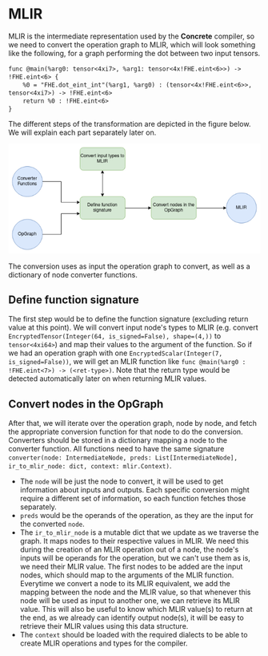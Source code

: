 # MLIR

MLIR is the intermediate representation used by the **Concrete** compiler, so we need to convert the operation graph to MLIR, which will look something like the following, for a graph performing the dot between two input tensors.

```
func @main(%arg0: tensor<4xi7>, %arg1: tensor<4x!FHE.eint<6>>) -> !FHE.eint<6> {
    %0 = "FHE.dot_eint_int"(%arg1, %arg0) : (tensor<4x!FHE.eint<6>>, tensor<4xi7>) -> !FHE.eint<6>
    return %0 : !FHE.eint<6>
}
```

The different steps of the transformation are depicted in the figure below. We will explain each part separately later on.

![MLIR Conversion](../../_static/mlir/MLIR_conversion.png)

The conversion uses as input the operation graph to convert, as well as a dictionary of node converter functions.

## Define function signature

The first step would be to define the function signature (excluding return value at this point). We will convert input node's types to MLIR (e.g. convert `EncryptedTensor(Integer(64, is_signed=False), shape=(4,))` to `tensor<4xi64>`) and map their values to the argument of the function. So if we had an operation graph with one `EncryptedScalar(Integer(7, is_signed=False))`, we will get an MLIR function like `func @main(%arg0 : !FHE.eint<7>) -> (<ret-type>)`. Note that the return type would be detected automatically later on when returning MLIR values.

## Convert nodes in the OpGraph

After that, we will iterate over the operation graph, node by node, and fetch the appropriate conversion function for that node to do the conversion. Converters should be stored in a dictionary mapping a node to the converter function. All functions need to have the same signature `converter(node: IntermediateNode, preds: List[IntermediateNode], ir_to_mlir_node: dict, context: mlir.Context)`.
- The `node` will be just the node to convert, it will be used to get information about inputs and outputs. Each specific conversion might require a different set of information, so each function fetches those separately.
- `preds` would be the operands of the operation, as they are the input for the converted `node`.
- The `ir_to_mlir_node` is a mutable dict that we update as we traverse the graph. It maps nodes to their respective values in MLIR. We need this during the creation of an MLIR operation out of a node, the node's inputs will be operands for the operation, but we can't use them as is, we need their MLIR value. The first nodes to be added are the input nodes, which should map to the arguments of the MLIR function. Everytime we convert a node to its MLIR equivalent, we add the mapping between the node and the MLIR value, so that whenever this node will be used as input to another one, we can retrieve its MLIR value. This will also be useful to know which MLIR value(s) to return at the end, as we already can identify output node(s), it will be easy to retrieve their MLIR values using this data structure.
- The `context` should be loaded with the required dialects to be able to create MLIR operations and types for the compiler.

